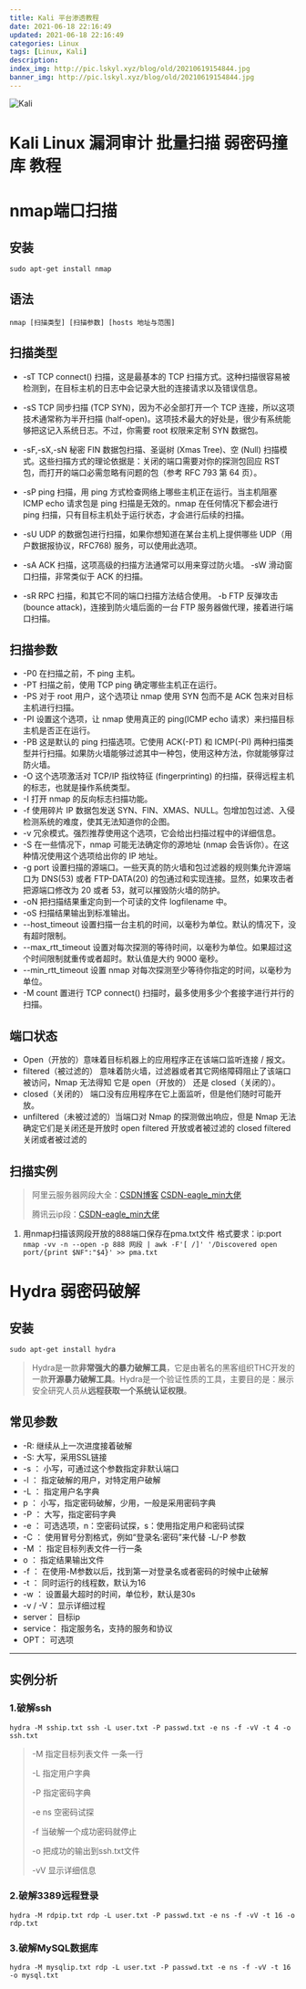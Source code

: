 ```yaml
---
title: Kali 平台渗透教程
date: 2021-06-18 22:16:49
updated: 2021-06-18 22:16:49
categories: Linux
tags: [Linux, Kali]
description: 
index_img: http://pic.lskyl.xyz/blog/old/20210619154844.jpg
banner_img: http://pic.lskyl.xyz/blog/old/20210619154844.jpg
---
```


![Kali](http://pic.lskyl.xyz/blog/old/20210619154844.jpg)

# Kali Linux 漏洞审计 批量扫描 弱密码撞库 教程

# nmap端口扫描

## 安装

`sudo apt-get install nmap`

## 语法

`nmap [扫描类型] [扫描参数] [hosts 地址与范围]`

## 扫描类型

- -sT    TCP connect() 扫描，这是最基本的 TCP 扫描方式。这种扫描很容易被检测到，在目标主机的日志中会记录大批的连接请求以及错误信息。     

- -sS    TCP 同步扫描 (TCP SYN)，因为不必全部打开一个 TCP 连接，所以这项技术通常称为半开扫描 (half-open)。这项技术最大的好处是，很少有系统能够把这记入系统日志。不过，你需要 root 权限来定制 SYN 数据包。     

- -sF,-sX,-sN    秘密 FIN 数据包扫描、圣诞树 (Xmas Tree)、空 (Null) 扫描模式。这些扫描方式的理论依据是：关闭的端口需要对你的探测包回应 RST 包，而打开的端口必需忽略有问题的包（参考 RFC 793 第 64 页）。     

- -sP    ping 扫描，用 ping 方式检查网络上哪些主机正在运行。当主机阻塞 ICMP echo 请求包是 ping 扫描是无效的。nmap 在任何情况下都会进行 ping 扫描，只有目标主机处于运行状态，才会进行后续的扫描。     

- -sU    UDP 的数据包进行扫描，如果你想知道在某台主机上提供哪些 UDP（用户数据报协议，RFC768) 服务，可以使用此选项。     

- -sA    ACK 扫描，这项高级的扫描方法通常可以用来穿过防火墙。     -sW    滑动窗口扫描，非常类似于 ACK 的扫描。     

- -sR    RPC 扫描，和其它不同的端口扫描方法结合使用。     -b    FTP 反弹攻击 (bounce attack)，连接到防火墙后面的一台 FTP 服务器做代理，接着进行端口扫描。    

## 扫描参数

- -P0    在扫描之前，不 ping 主机。    
- -PT    扫描之前，使用 TCP ping 确定哪些主机正在运行。     
- -PS    对于 root 用户，这个选项让 nmap 使用 SYN 包而不是 ACK 包来对目标主机进行扫描。    
- -PI    设置这个选项，让 nmap 使用真正的 ping(ICMP echo 请求）来扫描目标主机是否正在运行。    
- -PB    这是默认的 ping 扫描选项。它使用 ACK(-PT) 和 ICMP(-PI) 两种扫描类型并行扫描。如果防火墙能够过滤其中一种包，使用这种方法，你就能够穿过防火墙。     
- -O    这个选项激活对 TCP/IP 指纹特征 (fingerprinting) 的扫描，获得远程主机的标志，也就是操作系统类型。     
- -I    打开 nmap 的反向标志扫描功能。    
- -f    使用碎片 IP 数据包发送 SYN、FIN、XMAS、NULL。包增加包过滤、入侵检测系统的难度，使其无法知道你的企图。     
- -v    冗余模式。强烈推荐使用这个选项，它会给出扫描过程中的详细信息。     
- -S  <IP>   在一些情况下，nmap 可能无法确定你的源地址 (nmap 会告诉你）。在这种情况使用这个选项给出你的 IP 地址。    
- -g port    设置扫描的源端口。一些天真的防火墙和包过滤器的规则集允许源端口为 DNS(53) 或者 FTP-DATA(20) 的包通过和实现连接。显然，如果攻击者把源端口修改为 20 或者 53，就可以摧毁防火墙的防护。     
- -oN    把扫描结果重定向到一个可读的文件 logfilename 中。    
- -oS    扫描结果输出到标准输出。    
- --host_timeout    设置扫描一台主机的时间，以毫秒为单位。默认的情况下，没有超时限制。     
- --max_rtt_timeout    设置对每次探测的等待时间，以毫秒为单位。如果超过这个时间限制就重传或者超时。默认值是大约 9000 毫秒。    
- --min_rtt_timeout    设置 nmap 对每次探测至少等待你指定的时间，以毫秒为单位。    
- -M count    置进行 TCP connect() 扫描时，最多使用多少个套接字进行并行的扫描。 

## 端口状态

- Open（开放的）意味着目标机器上的应用程序正在该端口监听连接 / 报文。
- filtered（被过滤的） 意味着防火墙，过滤器或者其它网络障碍阻止了该端口被访问，Nmap 无法得知 它是 open（开放的） 还是 closed（关闭的）。  
- closed（关闭的） 端口没有应用程序在它上面监听，但是他们随时可能开放。 
- unfiltered（未被过滤的）当端口对 Nmap 的探测做出响应，但是 Nmap 无法确定它们是关闭还是开放时 open filtered 开放或者被过滤的 closed filtered 关闭或者被过滤的

## 扫描实例

> 阿里云服务器网段大全：[CSDN博客](https://blog.csdn.net/nxuu01/article/details/102779652) [CSDN-eagle_min大佬](https://blog.csdn.net/eagle_min/article/details/82260622)
>
> 腾讯云ip段：[CSDN-eagle_min大佬](https://blog.csdn.net/eagle_min/article/details/82260611)

1. 用nmap扫描该网段开放的888端口保存在pma.txt文件 格式要求：ip:port
   `nmap -vv -n --open -p 888 网段 | awk -F'[ /]' '/Discovered open port/{print $NF":"$4}' >> pma.txt`

# Hydra 弱密码破解

## 安装

`sudo apt-get install hydra`

> Hydra是一款**非常强大的暴力破解工具**，它是由著名的黑客组织THC开发的一款**开源暴力破解工具**。Hydra是一个验证性质的工具，主要目的是：展示安全研究人员从**远程获取一个系统认证权限**。

## 常见参数

-  -R: 继续从上一次进度接着破解
- -S: 大写，采用SSL链接
- -s <PORT>： 小写，可通过这个参数指定非默认端口
- -l <LOGIN>： 指定破解的用户，对特定用户破解
- -L <FILE>： 指定用户名字典
- p <PASS>： 小写，指定密码破解，少用，一般是采用密码字典
- -P <FILE>： 大写，指定密码字典
- -e <ns>： 可选选项，n：空密码试探，s：使用指定用户和密码试探
- -C <FILE>： 使用冒号分割格式，例如“登录名:密码”来代替 -L/-P 参数
- -M <FILE>： 指定目标列表文件一行一条
- o <FILE>： 指定结果输出文件
-  -f ： 在使用-M参数以后，找到第一对登录名或者密码的时候中止破解
-  -t <TASKS>： 同时运行的线程数，默认为16
-  -w <TIME>： 设置最大超时的时间，单位秒，默认是30s
-  -v / -V： 显示详细过程
-  server： 目标ip
-  service： 指定服务名，支持的服务和协议
-  OPT： 可选项

---------

## 实例分析

### 1.破解ssh

`hydra -M sship.txt ssh -L user.txt -P passwd.txt -e ns -f -vV -t 4 -o ssh.txt`

> -M 指定目标列表文件 一条一行
>
> -L 指定用户字典 
>
> -P 指定密码字典 
>
> -e ns 空密码试探
>
> -f 当破解一个成功密码就停止
>
> -o 把成功的输出到ssh.txt文件 
>
> -vV 显示详细信息

### 2.破解3389远程登录

`hydra -M rdpip.txt rdp -L user.txt -P passwd.txt -e ns -f -vV -t 16 -o rdp.txt`

### 3.破解MySQL数据库

`hydra -M mysqlip.txt rdp -L user.txt -P passwd.txt -e ns -f -vV -t 16 -o mysql.txt`


